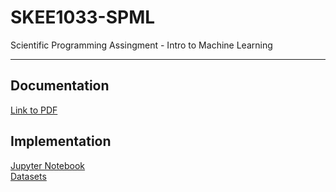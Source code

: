 # SKEE1033-SPML
Scientific Programming Assingment - Intro to Machine Learning

----

## Documentation
[Link to PDF](/Documentation/spProjectFinalCopy.pdf)

## Implementation
[Jupyter Notebook](/jupyter)  
[Datasets](/dataset)